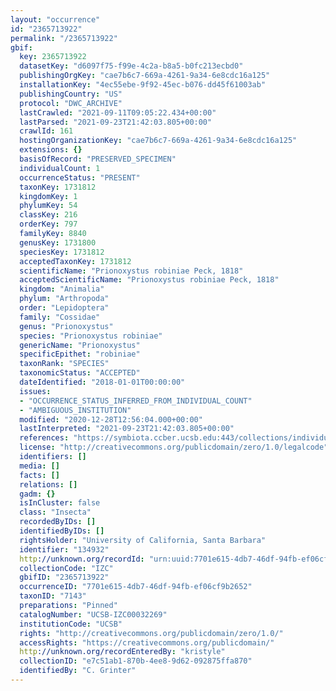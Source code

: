 ```yaml
---
layout: "occurrence"
id: "2365713922"
permalink: "/2365713922"
gbif:
  key: 2365713922
  datasetKey: "d6097f75-f99e-4c2a-b8a5-b0fc213ecbd0"
  publishingOrgKey: "cae7b6c7-669a-4261-9a34-6e8cdc16a125"
  installationKey: "4ec55ebe-9f92-45ec-b076-dd45f61003ab"
  publishingCountry: "US"
  protocol: "DWC_ARCHIVE"
  lastCrawled: "2021-09-11T09:05:22.434+00:00"
  lastParsed: "2021-09-23T21:42:03.805+00:00"
  crawlId: 161
  hostingOrganizationKey: "cae7b6c7-669a-4261-9a34-6e8cdc16a125"
  extensions: {}
  basisOfRecord: "PRESERVED_SPECIMEN"
  individualCount: 1
  occurrenceStatus: "PRESENT"
  taxonKey: 1731812
  kingdomKey: 1
  phylumKey: 54
  classKey: 216
  orderKey: 797
  familyKey: 8840
  genusKey: 1731800
  speciesKey: 1731812
  acceptedTaxonKey: 1731812
  scientificName: "Prionoxystus robiniae Peck, 1818"
  acceptedScientificName: "Prionoxystus robiniae Peck, 1818"
  kingdom: "Animalia"
  phylum: "Arthropoda"
  order: "Lepidoptera"
  family: "Cossidae"
  genus: "Prionoxystus"
  species: "Prionoxystus robiniae"
  genericName: "Prionoxystus"
  specificEpithet: "robiniae"
  taxonRank: "SPECIES"
  taxonomicStatus: "ACCEPTED"
  dateIdentified: "2018-01-01T00:00:00"
  issues:
  - "OCCURRENCE_STATUS_INFERRED_FROM_INDIVIDUAL_COUNT"
  - "AMBIGUOUS_INSTITUTION"
  modified: "2020-12-28T12:56:04.000+00:00"
  lastInterpreted: "2021-09-23T21:42:03.805+00:00"
  references: "https://symbiota.ccber.ucsb.edu:443/collections/individual/index.php?occid=134932"
  license: "http://creativecommons.org/publicdomain/zero/1.0/legalcode"
  identifiers: []
  media: []
  facts: []
  relations: []
  gadm: {}
  isInCluster: false
  class: "Insecta"
  recordedByIDs: []
  identifiedByIDs: []
  rightsHolder: "University of California, Santa Barbara"
  identifier: "134932"
  http://unknown.org/recordId: "urn:uuid:7701e615-4db7-46df-94fb-ef06cf9b2652"
  collectionCode: "IZC"
  gbifID: "2365713922"
  occurrenceID: "7701e615-4db7-46df-94fb-ef06cf9b2652"
  taxonID: "7143"
  preparations: "Pinned"
  catalogNumber: "UCSB-IZC00032269"
  institutionCode: "UCSB"
  rights: "http://creativecommons.org/publicdomain/zero/1.0/"
  accessRights: "https://creativecommons.org/publicdomain/"
  http://unknown.org/recordEnteredBy: "kristyle"
  collectionID: "e7c51ab1-870b-4ee8-9d62-092875ffa870"
  identifiedBy: "C. Grinter"
---
```

